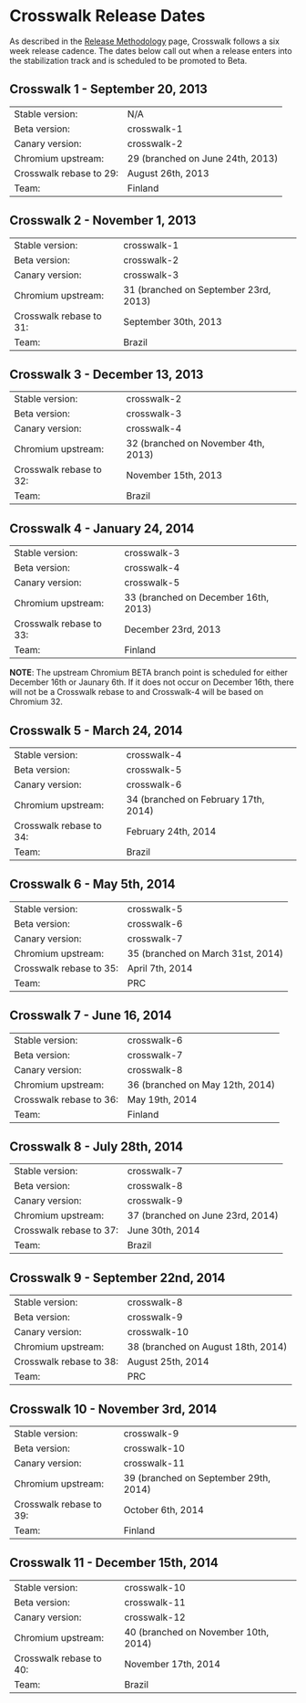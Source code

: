 # Crosswalk Release Dates

As described in the [Release Methodology](#wiki/release-methodology) 
page, Crosswalk follows a six week release cadence. The dates below call out when a release enters into the stabilization track and is scheduled to be promoted to Beta.

## Crosswalk 1 - September 20, 2013
<div class='release'><table>
<tr><td>Stable version:</td><td>N/A</td></tr>
<tr><td>Beta version:</td><td>crosswalk-1</td></tr>
<tr><td>Canary version:</td><td>crosswalk-2</td></tr>
<tr><td>Chromium upstream:</td><td>29 (branched on June 24th, 2013)</td></tr>
<tr><td>Crosswalk rebase to 29:</td><td>August 26th, 2013</td></tr>
<tr><td>Team:</td><td>Finland</td></tr>
</table></div>

## Crosswalk 2 - November 1, 2013
<div class='release'><table>
<tr><td>Stable version:</td><td>crosswalk-1</td></tr>
<tr><td>Beta version:</td><td>crosswalk-2</td></tr>
<tr><td>Canary version:</td><td>crosswalk-3</td></tr>
<tr><td>Chromium upstream:</td><td>31 (branched on September 23rd, 2013)</td></tr>
<tr><td>Crosswalk rebase to 31:</td><td>September 30th, 2013</td></tr>
<tr><td>Team:</td><td>Brazil</td></tr>
</table></div>

## Crosswalk 3 - December 13, 2013
<div class='release'><table>
<tr><td>Stable version:</td><td>crosswalk-2</td></tr>
<tr><td>Beta version:</td><td>crosswalk-3</td></tr>
<tr><td>Canary version:</td><td>crosswalk-4</td></tr>
<tr><td>Chromium upstream:</td><td>32 (branched on November 4th, 2013)</td></tr>
<tr><td>Crosswalk rebase to 32:</td><td>November 15th, 2013</td></tr>
<tr><td>Team:</td><td>Brazil</td></tr>
</table></div>

## Crosswalk 4 - January 24, 2014
<div class='release'><table>
<tr><td>Stable version:</td><td>crosswalk-3</td></tr>
<tr><td>Beta version:</td><td>crosswalk-4</td></tr>
<tr><td>Canary version:</td><td>crosswalk-5</td></tr>
<tr><td>Chromium upstream:</td><td>33 (branched on December 16th, 2013)</td></tr>
<tr><td>Crosswalk rebase to 33:</td><td>December 23rd, 2013</td></tr>
<tr><td>Team:</td><td>Finland</td></tr>
</table></div>

**NOTE**: The upstream Chromium BETA branch point is scheduled for either December 16th or Jaunary 6th. If it does not occur on December 16th, there will not be a Crosswalk rebase to and Crosswalk-4 will be based on Chromium 32.


## Crosswalk 5 - March 24, 2014
<div class='release'><table>
<tr><td>Stable version:</td><td>crosswalk-4</td></tr>
<tr><td>Beta version:</td><td>crosswalk-5</td></tr>
<tr><td>Canary version:</td><td>crosswalk-6</td></tr>
<tr><td>Chromium upstream:</td><td>34 (branched on February 17th, 2014)</td></tr>
<tr><td>Crosswalk rebase to 34:</td><td>February 24th, 2014</td></tr>
<tr><td>Team:</td><td>Brazil</td></tr>
</table></div>

## Crosswalk 6 - May 5th, 2014
<div class='release'><table>
<tr><td>Stable version:</td><td>crosswalk-5</td></tr>
<tr><td>Beta version:</td><td>crosswalk-6</td></tr>
<tr><td>Canary version:</td><td>crosswalk-7</td></tr>
<tr><td>Chromium upstream:</td><td>35 (branched on March 31st, 2014)</td></tr>
<tr><td>Crosswalk rebase to 35:</td><td>April 7th, 2014</td></tr>
<tr><td>Team:</td><td>PRC</td></tr>
</table></div>

## Crosswalk 7 - June 16, 2014
<div class='release'><table>
<tr><td>Stable version:</td><td>crosswalk-6</td></tr>
<tr><td>Beta version:</td><td>crosswalk-7</td></tr>
<tr><td>Canary version:</td><td>crosswalk-8</td></tr>
<tr><td>Chromium upstream:</td><td>36 (branched on May 12th, 2014)</td></tr>
<tr><td>Crosswalk rebase to 36:</td><td>May 19th, 2014</td></tr>
<tr><td>Team:</td><td>Finland</td></tr>
</table></div>

## Crosswalk 8 - July 28th, 2014
<div class='release'><table>
<tr><td>Stable version:</td><td>crosswalk-7</td></tr>
<tr><td>Beta version:</td><td>crosswalk-8</td></tr>
<tr><td>Canary version:</td><td>crosswalk-9</td></tr>
<tr><td>Chromium upstream:</td><td>37 (branched on June 23rd, 2014)</td></tr>
<tr><td>Crosswalk rebase to 37:</td><td>June 30th, 2014</td></tr>
<tr><td>Team:</td><td>Brazil</td></tr>
</table></div>

## Crosswalk 9 - September 22nd, 2014
<div class='release'><table>
<tr><td>Stable version:</td><td>crosswalk-8</td></tr>
<tr><td>Beta version:</td><td>crosswalk-9</td></tr>
<tr><td>Canary version:</td><td>crosswalk-10</td></tr>
<tr><td>Chromium upstream:</td><td>38 (branched on August 18th, 2014)</td></tr>
<tr><td>Crosswalk rebase to 38:</td><td>August 25th, 2014</td></tr>
<tr><td>Team:</td><td>PRC</td></tr>
</table></div>

## Crosswalk 10 - November 3rd, 2014
<div class='release'><table>
<tr><td>Stable version:</td><td>crosswalk-9</td></tr>
<tr><td>Beta version:</td><td>crosswalk-10</td></tr>
<tr><td>Canary version:</td><td>crosswalk-11</td></tr>
<tr><td>Chromium upstream:</td><td>39 (branched on September 29th, 2014)</td></tr>
<tr><td>Crosswalk rebase to 39:</td><td>October 6th, 2014</td></tr>
<tr><td>Team:</td><td>Finland</td></tr>
</table></div>

## Crosswalk 11 - December 15th, 2014
<div class='release'><table>
<tr><td>Stable version:</td><td>crosswalk-10</td></tr>
<tr><td>Beta version:</td><td>crosswalk-11</td></tr>
<tr><td>Canary version:</td><td>crosswalk-12</td></tr>
<tr><td>Chromium upstream:</td><td>40 (branched on November 10th, 2014)</td></tr>
<tr><td>Crosswalk rebase to 40:</td><td>November 17th, 2014</td></tr>
<tr><td>Team:</td><td>Brazil</td></tr>
</table></div>
